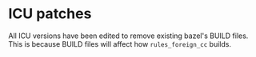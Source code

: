 
# ICU patches

All ICU versions have been edited to remove existing bazel's BUILD files.
This is because BUILD files will affect how `rules_foreign_cc` builds.
